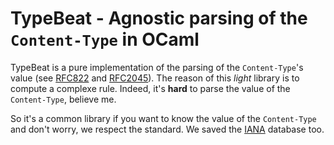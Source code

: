 TypeBeat - Agnostic parsing of the `Content-Type` in OCaml
==========================================================

TypeBeat is a pure implementation of the parsing of the `Content-Type`'s value
(see [RFC822](https://tools.ietf.org/html/rfc822)
and [RFC2045](https://tools.ietf.org/html/rfc2045)). The reason of this *light*
library is to compute a complexe rule. Indeed, it's __hard__ to parse the value
of the `Content-Type`, believe me.

So it's a common library if you want to know the value of the `Content-Type` and
don't worry, we respect the standard. We saved
the [IANA](https://www.iana.org/assignments/media-types/media-types.xhtml)
database too.
